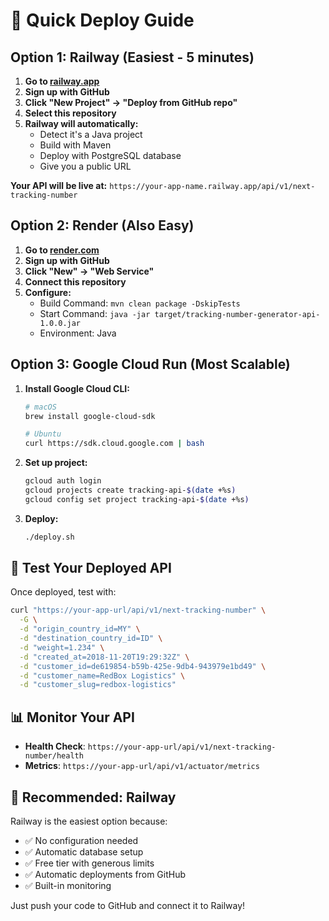 # 🚀 Quick Deploy Guide

## Option 1: Railway (Easiest - 5 minutes)

1. **Go to [railway.app](https://railway.app)**
2. **Sign up with GitHub**
3. **Click "New Project" → "Deploy from GitHub repo"**
4. **Select this repository**
5. **Railway will automatically:**
   - Detect it's a Java project
   - Build with Maven
   - Deploy with PostgreSQL database
   - Give you a public URL

**Your API will be live at:** `https://your-app-name.railway.app/api/v1/next-tracking-number`

## Option 2: Render (Also Easy)

1. **Go to [render.com](https://render.com)**
2. **Sign up with GitHub**
3. **Click "New" → "Web Service"**
4. **Connect this repository**
5. **Configure:**
   - Build Command: `mvn clean package -DskipTests`
   - Start Command: `java -jar target/tracking-number-generator-api-1.0.0.jar`
   - Environment: Java

## Option 3: Google Cloud Run (Most Scalable)

1. **Install Google Cloud CLI:**
   ```bash
   # macOS
   brew install google-cloud-sdk
   
   # Ubuntu
   curl https://sdk.cloud.google.com | bash
   ```

2. **Set up project:**
   ```bash
   gcloud auth login
   gcloud projects create tracking-api-$(date +%s)
   gcloud config set project tracking-api-$(date +%s)
   ```

3. **Deploy:**
   ```bash
   ./deploy.sh
   ```

## 🧪 Test Your Deployed API

Once deployed, test with:

```bash
curl "https://your-app-url/api/v1/next-tracking-number" \
  -G \
  -d "origin_country_id=MY" \
  -d "destination_country_id=ID" \
  -d "weight=1.234" \
  -d "created_at=2018-11-20T19:29:32Z" \
  -d "customer_id=de619854-b59b-425e-9db4-943979e1bd49" \
  -d "customer_name=RedBox Logistics" \
  -d "customer_slug=redbox-logistics"
```

## 📊 Monitor Your API

- **Health Check**: `https://your-app-url/api/v1/next-tracking-number/health`
- **Metrics**: `https://your-app-url/api/v1/actuator/metrics`

## 🎯 Recommended: Railway

Railway is the easiest option because:
- ✅ No configuration needed
- ✅ Automatic database setup
- ✅ Free tier with generous limits
- ✅ Automatic deployments from GitHub
- ✅ Built-in monitoring

Just push your code to GitHub and connect it to Railway!
